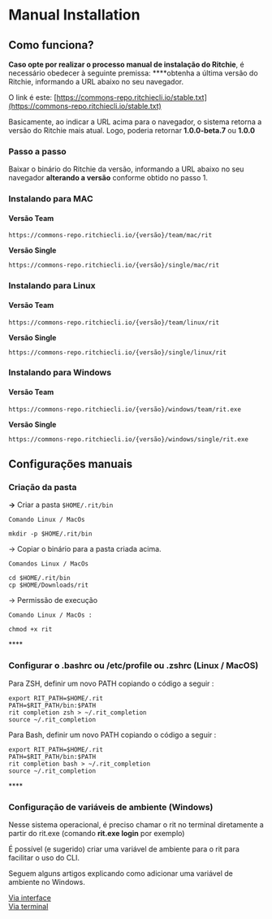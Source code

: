 # Manual Installation

## Como funciona? 

**Caso opte por realizar o processo manual de instalação do Ritchie**, é necessário obedecer à seguinte premissa: ****obtenha a última versão do Ritchie, informando a URL abaixo no seu navegador. 

O link é este: [https://commons-repo.ritchiecli.io/stable.txt](https://commons-repo.ritchiecli.io/stable.txt)

Basicamente, ao indicar a URL acima para o navegador, o sistema retorna a versão do Ritchie mais atual. Logo, poderia retornar **1.0.0-beta.7** ou **1.0.0**  


### Passo a passo 

Baixar o binário do Ritchie da versão, informando a URL abaixo no seu navegador **alterando a versão** conforme obtido no passo 1.

### **Instalando para MAC**

#### **Versão Team** 

```text
https://commons-repo.ritchiecli.io/{versão}/team/mac/rit
```

**Versão Single**

```text
https://commons-repo.ritchiecli.io/{versão}/single/mac/rit
```

### **Instalando para Linux**

#### **Versão Team**

```text
https://commons-repo.ritchiecli.io/{versão}/team/linux/rit
```

**Versão Single**

```text
https://commons-repo.ritchiecli.io/{versão}/single/linux/rit
```

### **Instalando para Windows** 

#### **Versão Team**

```text
https://commons-repo.ritchiecli.io/{versão}/windows/team/rit.exe
```

**Versão Single**

```text
https://commons-repo.ritchiecli.io/{versão}/windows/single/rit.exe
```

## **Configurações manuais**

### **Criação da pasta**

**→** Criar a pasta `$HOME/.rit/bin`

```text
Comando Linux / MacOs

mkdir -p $HOME/.rit/bin
```

→ Copiar o binário para a pasta criada acima. 

```text
Comandos Linux / MacOs

cd $HOME/.rit/bin 
cp $HOME/Downloads/rit
```

→ Permissão de execução

```
Comando Linux / MacOs : 

chmod +x rit
```

\*\*\*\*

### **Configurar o .bashrc ou /etc/profile ou .zshrc \(Linux / MacOS\)**

Para ZSH, definir um novo PATH copiando o código a seguir :

```text
export RIT_PATH=$HOME/.rit
PATH=$RIT_PATH/bin:$PATH
rit completion zsh > ~/.rit_completion
source ~/.rit_completion
```

Para Bash, definir um novo PATH copiando o código a seguir :

```text
export RIT_PATH=$HOME/.rit
PATH=$RIT_PATH/bin:$PATH
rit completion bash > ~/.rit_completion
source ~/.rit_completion
```

\*\*\*\*

### **Configuração de variáveis de ambiente \(Windows\)**

Nesse sistema operacional, é preciso chamar o rit no terminal diretamente a partir do rit.exe \(comando **rit.exe login** por exemplo\)

É possível \(e sugerido\) criar uma variável de ambiente para o rit para facilitar o uso do CLI.

Seguem alguns artigos explicando como adicionar uma variável de ambiente no Windows.

[Via interface](https://professor-falken.com/pt/windows/como-configurar-la-ruta-y-las-variables-de-entorno-en-windows-10/)  
[Via terminal](https://devcontent.com.br/artigos/windows/o-que-sao-como-alterar-criar-excluir-variaveis-de-ambiente)

